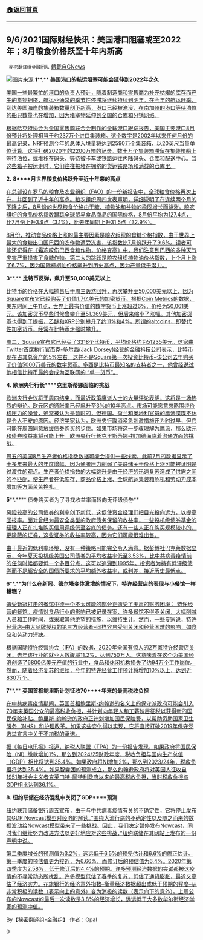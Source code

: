 ###  [:house:返回首頁](https://github.com/ourhimalayas/txt)
---


## 9/6/2021国际财经快讯：美国港口阻塞或至2022年；8月粮食价格跃至十年内新高
` 秘密翻译组金融团队` [轉載自GNews](https://gnews.org/zh-hans/1513965/)

![](https://assets.gnews.org/wp-content/uploads/2021/09/图片1-10.png)[图片来源](https://dbgroup.net)
**1****.** **美国港口的航运阻塞可能会延伸到****2022****年之久**

[美国一些最繁忙的港口的负责人预计，随着制造商和零售商为补充枯竭的库存而产生的货物拥挤，航运业通常的季节性停滞将继续持续到明年。在今年的航运旺季，到达美国海岸的集装箱数量创下新高，港口已经被淹没，在南加州的港口等待泊位的船只数量也在增加，因为堵塞物延伸到全国的仓库和分销网络。](https://stockxpo.com/u-s-ports-see-shipping-logjams-likely-extending-far-into-2022/)

[根据哈克特协会为全国零售商联合会制作的全球港口跟踪报告，美国主要港口8月份预计将处理相当于约237万个进口集装箱。这个数字是2002年以来任何月份的最高记录，NRF预测今年的总体入境量将达到2590万个集装箱，以20英尺当量单位计算。这将打破2020年的2200万箱的记录。数十万个集装箱滞留在集装箱船上等待泊位，或堆积在码头，等待被卡车或铁路运往内陆码头、仓库和配送中心。当这些箱子被运走时，它们往往被堵在拥挤的货运铁路场和满载的仓库里。](https://stockxpo.com/u-s-ports-see-shipping-logjams-likely-extending-far-into-2022/)

**2.** **8****月世界粮食价格跃升至近十年来的高点**

[在总部设在罗马的粮食及农业组织（FAO）的一份新报告中，全球粮食价格再次上升，并回到了近十年的高点。粮农组织周四发表声明，详细说明了在连续两个月的下降之后，8月份的世界粮食价格由于糖、植物油和谷物的稳固增长而跳涨。粮农组织的食品价格指数跟踪全球贸易食品商品的国际价格，8月份平均为127.4点，比7月份上升3.9点（3.1%），比去年同期上升31.5点（32.9%）。](https://www.zerohedge.com/markets/world-food-prices-jump-august-near-decade-high)

[8月份，推动食品价格上涨的最主要因素是粮农组织的食糖价格指数，由于世界上最大的食糖出口国巴西的农作物遭受冻害，该指数比7月份跃升了9.6%。读者可能还记得在《霜冻咬伤巴西食糖作物，价格变高》中，我们注意到巴西的多种天气灾害严重损害了食糖作物。第二大的跳跃是粮农组织植物油价格指数，上个月上涨了6.7%，因为国际棕榈油价格飙升到历史高点，因为产量低于潜力。](https://www.zerohedge.com/markets/world-food-prices-jump-august-near-decade-high)

**3****.** **比特币反弹，飙升至****50,000****美元以上**

[比特币的价格在大幅抛售后于周三轰然回升，再次攀升至50,000美元以上，因为Square宣布它已经购买了价值1.7亿美元的加密货币。根据Coin Metrics的数据，美东时间上午11点，世界上最有价值的数字货币上涨超过6%，价格为50,061美元。该加密货币早些时候曾攀升至51,369美元，但后来缩小了涨幅。其他加密货币也得到了提振，乙醚和XRP分别攀升了约11%和4%。所谓的altcoins，即替代性加密货币，经常在比特币走强时攀升。](https://www.cnbc.com/2021/02/24/bitcoin-btc-surges-back-above-50000-after-more-buying-from-square.html)

[周二，Square宣布它已经买了3318个比特币，平均价格约为51235美元。这家由Twitter首席执行官杰克-多尔西(Jack Dorsey)经营的金融科技公司表示，比特币现在占其总资产的5%左右。这并不是Square第一次投资比特币–该公司去年购买了价值5000万美元的数字货币。多西是比特币最知名的支持者之一，他曾经说过他相信比特币最终会成为互联网的 “单一货币”。](https://www.cnbc.com/2021/02/24/bitcoin-btc-surges-back-above-50000-after-more-buying-from-square.html)

**4.** **欧洲央行行长****克里斯蒂娜面临的挑战**

[欧洲央行会议将于周四结束，而最近政策鹰派人士的大量评论表明，这将是一场热烈的辩论。欧元区的通胀率已经飙升至3%的10年高点。市场可能愿意忽略围绕价格压力的噪音，通常被认为是暂时的，但德国、荷兰和奥地利官员的鹰派喋喋不休是令人不安的原因。经济学家认为，欧洲央行取消紧急刺激措施还为时过早，但它可能在周四同意放缓债券购买的步伐。如果市场将这一步骤理解为鹰派，那么欧元和债券收益率将可能上升。欧洲央行行长克里斯蒂娜-拉加德面临着沟通方面的挑战。](https://www.oann.com/take-five-take-it-away-christine/)

[周五的美国8月生产者价格指数数据可能会提供一些线索，此前7月的数据显示了十多年来最大的年度增幅，因为通胀压力削弱了美联储关于价格上涨可能被证明是过渡性的观点。生产者价格指数的大幅跳升是由于经济的迅速复苏造成了供需之间的不匹配，使生产者在低库存、商品价格上涨、全球航运集装箱危机和劳动力成本增加等方面苦苦挣扎。](https://www.oann.com/take-five-take-it-away-christine/)

**5****.**** 债券购买者为了寻找收益率而转向无评级债券**

[风险较高的公司债券的利率创下新低，这促使资金经理们把目光投向远方，以提高回报率。面对曾经为最安全类型的政府债务保留的收益率，一些投机级债券基金的经理人正在扎堆购买信用评级低至谷底的债务。还有一些人正在购买规模较小的、更隐蔽的证券，这些证券的收益率较高，因为它们可能很难出售。](https://www.wsj.com/articles/search-for-yield-leads-bond-buyers-to-unrated-debt-11630834201?mod=markets_lead_pos1)

[由于最近的低利率环境，没有一种策略可能完全令人满意。据彭博社巴克莱数据显示，今年夏天投机级美国公司债券的平均收益率低至3.53%，比中共病毒疫情前的任何时候都要低一个多百分点，这可以追溯到1995年。投资者为持有低评级债券而不是超安全的国债所要求的平均额外收益率，或利差，接近历史最低点。](https://www.wsj.com/articles/search-for-yield-leads-bond-buyers-to-unrated-debt-11630834201?mod=markets_lead_pos1)

**6****.****为什么在新冠、德尔塔变体激增的情况下，特许经营店的表现与小餐馆一样糟糕？**

[遭受新冠打击的餐馆中德一个不太可能的部分正遭受了无声的财务困境： 特许经营的餐馆。疫情对食品行业的影响已被记录在案，许多餐馆不得不关闭，大幅削减人员和工作时间，或采取其他绝望的措施，以维持生计。然而，一些专家说，特许经营店–由大品牌授权的第三方经营者–同样容易受到关闭和经营困难的影响，如食品和劳动力短缺。](https://finance.yahoo.com/news/why-franchises-are-faring-as-badly-as-small-restaurants-amid-delta-variant-surge-160127931.html)

[根据国际特许经营协会（IFA）的数据，2020年全国有惊人的2万家特许经营店关闭，去年该行业的就业人数骤减11.2%，达到750万人。这意味着在这个为美国经济创造了6800亿美元产值的行业中，食品和休闲机构损失了约94万个工作岗位。然而，随着经济复苏的继续，今年的特许经营工作预计将增加10%以上，达到近830万个。](https://finance.yahoo.com/news/why-franchises-are-faring-as-badly-as-small-restaurants-amid-delta-variant-surge-160127931.html)

**7****.** **英国首相****鲍里斯计划征收****70****年来的最高税收负担**

[在中共病毒疫情期间，英国首相鲍里斯-约翰逊的名义上的保守派政府可能会引入70年来英国公众的最高税收负担，并计划向年轻人和工薪阶层征税以获得新的国民保险补贴。鲍里斯-约翰逊的政府正计划增加国民保险费，以帮助资助国家卫生服务（NHS）和护理改革。如果这些变化得以实现，它将直接打破2019年保守党选举宣言中关于不加税的承诺。](https://www.breitbart.com/europe/2021/09/05/boris-to-impose-highest-uk-tax-burden-in-70-years/)

[据《每日电讯报》报道，纳税人联盟（TPA）的一份报告发现，如果政府将国民保险（NI）缴款增加1%，那么到2024/25财政年度，税收负担与国内生产总值（GDP）相比将达到35.4%。如果政府将NI增加2%，那么到2023/24年，税收负担将达到35.4%。如果智囊团的预测成立，那么约翰逊政府将对英国人征收自1951年社会主义者克莱门特-阿特利政府以来的最高税收负担，当时税收负担与GDP相比达到36.1%。](https://www.breitbart.com/europe/2021/09/05/boris-to-impose-highest-uk-tax-burden-in-70-years/)

**8. ****纽约联储在经济混乱中关闭了****GDP****预测**

[纽约联邦储备银行周五宣布，由于与中共病毒疫情有关的不确定性，它将停止发布其GDP Nowcast模型对经济的解读。”围绕大流行病的不确定性以及随之而来的数据波动给Nowcast模型带来了一些挑战。因此，我们决定暂停发布Nowcast，同时我们继续努力改进方法以更好地应对这些挑战，”纽约联储在其网站上发布的一份声明中说。](https://www.breitbart.com/economy/2021/09/03/not-now-nowcast/)

[第二季度增长的预测值为3.2%，远远低于6.5%的预先估计和6.6%的修正估计。第一季度的预估值更为接近，为6.66%，而修订后的预估值为6.4%。2020年第四季度为2.58%，低于修订后的4.4%的预期。许多预测经济数据的尝试都被这疫情的不寻常动态所扰乱。许多模型低估了春季的复苏，低估了通货膨胀，最近又高估了经济实力。花旗银行的经济意外指数–衡量经济数据超出或低于预期的程度–从非常积极的读数（表示向上的意外）变为消极的读数（表示向下的意外）。上周公布的Nowcast的最后一次读数是3.8%的经济增长，远远低于大多数华尔街经济学家的预测中值。](https://www.breitbart.com/economy/2021/09/03/not-now-nowcast/)

By【秘密翻译组-金融组】
作者：Opal

0
